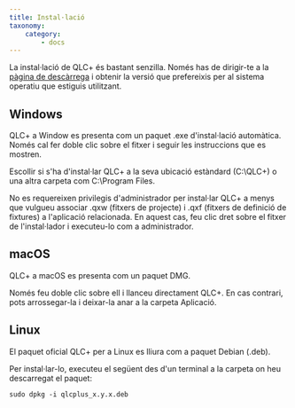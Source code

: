 ```yaml
---
title: Instal·lació
taxonomy:
    category:
        - docs
---
```


La instal·lació de QLC+ és bastant senzilla.
Només has de dirigir-te a la [pàgina de descàrrega](https://www.qlcplus.org/download) i obtenir la versió que prefereixis per al sistema operatiu que estiguis utilitzant.

## Windows

QLC+ a Window es presenta com un paquet .exe d'instal·lació automàtica. Només cal fer doble clic sobre el fitxer i seguir les instruccions que es mostren.

Escollir si s'ha d'instal·lar QLC+ a la seva ubicació estàndard (C:\QLC+) o una altra carpeta com C:\Program Files.

No es requereixen privilegis d'administrador per instal·lar QLC+ a menys que vulgueu associar .qxw (fitxers de projecte) i .qxf (fitxers de definició de fixtures) a l'aplicació relacionada.
En aquest cas, feu clic dret sobre el fitxer de l'instal·lador i executeu-lo com a administrador.

## macOS

QLC+ a macOS es presenta com un paquet DMG.

Només feu doble clic sobre ell i llanceu directament QLC+. En cas contrari, pots arrossegar-la i deixar-la anar a la carpeta Aplicació.

## Linux

El paquet oficial QLC+ per a Linux es lliura com a paquet Debian (.deb).

Per instal·lar-lo, executeu el següent des d'un terminal a la carpeta on heu descarregat el paquet:
```
sudo dpkg -i qlcplus_x.y.x.deb
```
